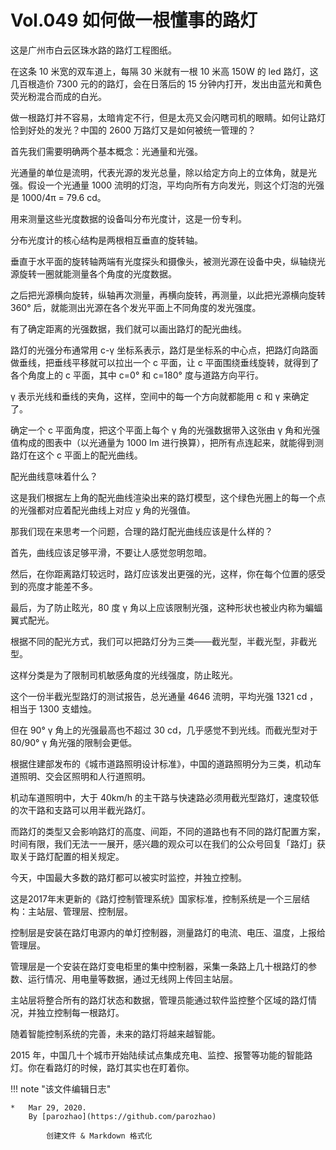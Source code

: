 # Vol.049 如何做一根懂事的路灯

这是广州市白云区珠水路的路灯工程图纸。

在这条 10 米宽的双车道上，每隔 30 米就有一根 10 米高 150W 的 led 路灯，这几百根造价 7300 元的的路灯，会在日落后的 15 分钟内打开，发出由蓝光和黄色荧光粉混合而成的白光。

做一根路灯并不容易，太暗肯定不行，但是太亮又会闪瞎司机的眼睛。如何让路灯恰到好处的发光？中国的 2600 万路灯又是如何被统一管理的？

首先我们需要明确两个基本概念：光通量和光强。

光通量的单位是流明，代表光源的发光总量，除以给定方向上的立体角，就是光强。假设一个光通量 1000 流明的灯泡，平均向所有方向发光，则这个灯泡的光强是 1000/4π = 79.6 cd。

用来测量这些光度数据的设备叫分布光度计，这是一份专利。

分布光度计的核心结构是两根相互垂直的旋转轴。

垂直于水平面的旋转轴两端有光度探头和摄像头，被测光源在设备中央，纵轴绕光源旋转一圈就能测量各个角度的光度数据。

之后把光源横向旋转，纵轴再次测量，再横向旋转，再测量，以此把光源横向旋转 360° 后，就能测出光源在各个发光平面上不同角度的发光强度。

有了确定距离的光强数据，我们就可以画出路灯的配光曲线。

路灯的光强分布通常用 c-γ 坐标系表示，路灯是坐标系的中心点，把路灯向路面做垂线，把垂线平移就可以拉出一个 c 平面，让 c 平面围绕垂线旋转，就得到了各个角度上的 c 平面，其中 c=0° 和 c=180° 度与道路方向平行。

γ 表示光线和垂线的夹角，这样，空间中的每一个方向就都能用 c 和 γ 来确定了。

确定一个 c 平面角度，把这个平面上每个 γ 角的光强数据带入这张由 γ 角和光强值构成的图表中（以光通量为 1000 lm 进行换算），把所有点连起来，就能得到测路灯在这个 c 平面上的配光曲线。

配光曲线意味着什么？

这是我们根据左上角的配光曲线渲染出来的路灯模型，这个绿色光圈上的每一个点的光强都对应着配光曲线上对应 y 角的光强值。

那我们现在来思考一个问题，合理的路灯配光曲线应该是什么样的？

首先，曲线应该足够平滑，不要让人感觉忽明忽暗。

然后，在你距离路灯较远时，路灯应该发出更强的光，这样，你在每个位置的感受到的亮度才能差不多。

最后，为了防止眩光，80 度 γ 角以上应该限制光强，这种形状也被业内称为蝙蝠翼式配光。

根据不同的配光方式，我们可以把路灯分为三类——截光型，半截光型，非截光型。

这样分类是为了限制司机敏感角度的光线强度，防止眩光。

这个一份半截光型路灯的测试报告，总光通量 4646 流明，平均光强 1321 cd ，相当于 1300 支蜡烛。

但在 90° γ 角上的光强最高也不超过 30 cd，几乎感觉不到光线。而截光型对于 80/90° γ 角光强的限制会更低。

根据住建部发布的《城市道路照明设计标准》，中国的道路照明分为三类，机动车道照明、交会区照明和人行道照明。

机动车道照明中，大于 40km/h 的主干路与快速路必须用截光型路灯，速度较低的次干路和支路可以用半截光路灯。

而路灯的类型又会影响路灯的高度、间距，不同的道路也有不同的路灯配置方案，时间有限，我们无法一一展开，感兴趣的观众可以在我们的公众号回复「路灯」获取关于路灯配置的相关规定。

今天，中国最大多数的路灯都可以被实时监控，并独立控制。

这是2017年末更新的《路灯控制管理系统》国家标准，控制系统是一个三层结构：主站层、管理层、控制层。

控制层是安装在路灯电源内的单灯控制器，测量路灯的电流、电压、温度，上报给管理层。

管理层是一个安装在路灯变电柜里的集中控制器，采集一条路上几十根路灯的参数、运行情况、用电量等数据，通过无线网上传回主站层。

主站层将整合所有的路灯状态和数据，管理员能通过软件监控整个区域的路灯情况，并独立控制每一根路灯。

随着智能控制系统的完善，未来的路灯将越来越智能。

2015 年，中国几十个城市开始陆续试点集成充电、监控、报警等功能的智能路灯。你在看路灯的时候，路灯其实也在盯着你。

!!! note "该文件编辑日志"

	* 	Mar 29, 2020.
		By [parozhao](https://github.com/parozhao)
	
			创建文件 & Markdown 格式化
